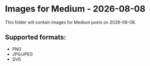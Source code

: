 # Images for Medium - 2026-08-08

This folder will contain images for Medium posts on 2026-08-08.

## Supported formats:
- PNG
- JPG/JPEG
- SVG
